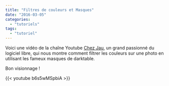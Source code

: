 ```yaml
---
title: "Filtres de couleurs et Masques"
date: "2016-03-05"
categories: 
  - "tutoriels"
tags: 
  - "tutoriel"
---
```


Voici une vidéo de la chaîne Youtube [Chez Jau](https://www.youtube.com/channel/UCbFRccSfcNIbHszYrCUhq1g), un grand passionné du logiciel libre, qui nous montre comment filtrer les couleurs sur une photo en utilisant les fameux masques de darktable.

Bon visionnage !

{{< youtube b6s5wMSpbiA >}}
